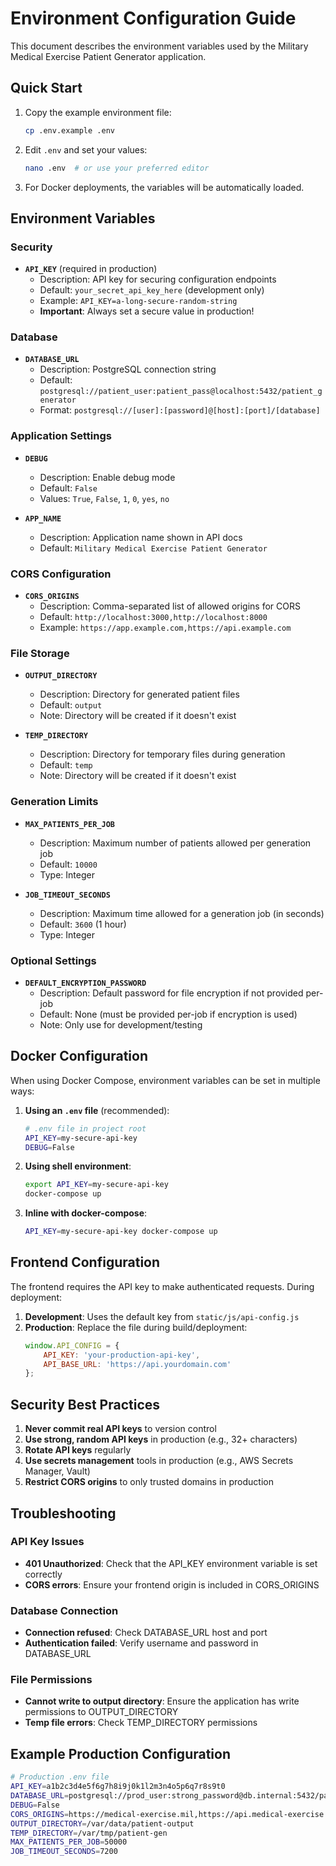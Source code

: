 # Environment Configuration Guide

This document describes the environment variables used by the Military Medical Exercise Patient Generator application.

## Quick Start

1. Copy the example environment file:
   ```bash
   cp .env.example .env
   ```

2. Edit `.env` and set your values:
   ```bash
   nano .env  # or use your preferred editor
   ```

3. For Docker deployments, the variables will be automatically loaded.

## Environment Variables

### Security

- **`API_KEY`** (required in production)
  - Description: API key for securing configuration endpoints
  - Default: `your_secret_api_key_here` (development only)
  - Example: `API_KEY=a-long-secure-random-string`
  - **Important**: Always set a secure value in production!

### Database

- **`DATABASE_URL`**
  - Description: PostgreSQL connection string
  - Default: `postgresql://patient_user:patient_pass@localhost:5432/patient_generator`
  - Format: `postgresql://[user]:[password]@[host]:[port]/[database]`

### Application Settings

- **`DEBUG`**
  - Description: Enable debug mode
  - Default: `False`
  - Values: `True`, `False`, `1`, `0`, `yes`, `no`

- **`APP_NAME`**
  - Description: Application name shown in API docs
  - Default: `Military Medical Exercise Patient Generator`

### CORS Configuration

- **`CORS_ORIGINS`**
  - Description: Comma-separated list of allowed origins for CORS
  - Default: `http://localhost:3000,http://localhost:8000`
  - Example: `https://app.example.com,https://api.example.com`

### File Storage

- **`OUTPUT_DIRECTORY`**
  - Description: Directory for generated patient files
  - Default: `output`
  - Note: Directory will be created if it doesn't exist

- **`TEMP_DIRECTORY`**
  - Description: Directory for temporary files during generation
  - Default: `temp`
  - Note: Directory will be created if it doesn't exist

### Generation Limits

- **`MAX_PATIENTS_PER_JOB`**
  - Description: Maximum number of patients allowed per generation job
  - Default: `10000`
  - Type: Integer

- **`JOB_TIMEOUT_SECONDS`**
  - Description: Maximum time allowed for a generation job (in seconds)
  - Default: `3600` (1 hour)
  - Type: Integer

### Optional Settings

- **`DEFAULT_ENCRYPTION_PASSWORD`**
  - Description: Default password for file encryption if not provided per-job
  - Default: None (must be provided per-job if encryption is used)
  - Note: Only use for development/testing

## Docker Configuration

When using Docker Compose, environment variables can be set in multiple ways:

1. **Using an `.env` file** (recommended):
   ```bash
   # .env file in project root
   API_KEY=my-secure-api-key
   DEBUG=False
   ```

2. **Using shell environment**:
   ```bash
   export API_KEY=my-secure-api-key
   docker-compose up
   ```

3. **Inline with docker-compose**:
   ```bash
   API_KEY=my-secure-api-key docker-compose up
   ```

## Frontend Configuration

The frontend requires the API key to make authenticated requests. During deployment:

1. **Development**: Uses the default key from `static/js/api-config.js`
2. **Production**: Replace the file during build/deployment:
   ```javascript
   window.API_CONFIG = {
       API_KEY: 'your-production-api-key',
       API_BASE_URL: 'https://api.yourdomain.com'
   };
   ```

## Security Best Practices

1. **Never commit real API keys** to version control
2. **Use strong, random API keys** in production (e.g., 32+ characters)
3. **Rotate API keys** regularly
4. **Use secrets management** tools in production (e.g., AWS Secrets Manager, Vault)
5. **Restrict CORS origins** to only trusted domains in production

## Troubleshooting

### API Key Issues
- **401 Unauthorized**: Check that the API_KEY environment variable is set correctly
- **CORS errors**: Ensure your frontend origin is included in CORS_ORIGINS

### Database Connection
- **Connection refused**: Check DATABASE_URL host and port
- **Authentication failed**: Verify username and password in DATABASE_URL

### File Permissions
- **Cannot write to output directory**: Ensure the application has write permissions to OUTPUT_DIRECTORY
- **Temp file errors**: Check TEMP_DIRECTORY permissions

## Example Production Configuration

```bash
# Production .env file
API_KEY=a1b2c3d4e5f6g7h8i9j0k1l2m3n4o5p6q7r8s9t0
DATABASE_URL=postgresql://prod_user:strong_password@db.internal:5432/patient_gen_prod
DEBUG=False
CORS_ORIGINS=https://medical-exercise.mil,https://api.medical-exercise.mil
OUTPUT_DIRECTORY=/var/data/patient-output
TEMP_DIRECTORY=/var/tmp/patient-gen
MAX_PATIENTS_PER_JOB=50000
JOB_TIMEOUT_SECONDS=7200
```